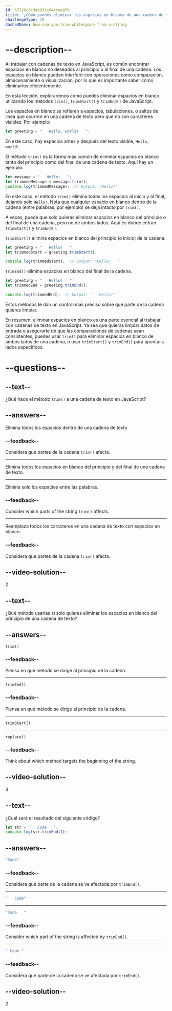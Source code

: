 ```yaml
---
id: 67326c3c3ab931c644cea05b
title: '¿Cómo puedes eliminar los espacios en blanco de una cadena de texto?'
challengeType: 19
dashedName: how-can-you-trim-whitespace-from-a-string
---
```


# --description--

Al trabajar con cadenas de texto en JavaScript, es común encontrar espacios en blanco no deseados al principio o al final de una cadena. Los espacios en blanco pueden interferir con operaciones como comparación, almacenamiento o visualización, por lo que es importante saber cómo eliminarlos eficientemente.

En esta lección, exploraremos cómo puedes eliminar espacios en blanco utilizando los métodos `trim()`, `trimStart()` y `trimEnd()` de JavaScript.

Los espacios en blanco se refieren a espacios, tabulaciones, o saltos de línea que ocurren en una cadena de texto pero que no son caracteres visibles. Por ejemplo:

```js
let greeting = "   Hello, world!   ";
```

En este caso, hay espacios antes y después del texto visible, `Hello, world!`.

El método `trim()` es la forma más común de eliminar espacios en blanco tanto del principio como del final de una cadena de texto. Aquí hay un ejemplo:

```js
let message = "   Hello!   ";
let trimmedMessage = message.trim();
console.log(trimmedMessage);  // Output: "Hello!"
```

En este caso, el método `trim()` elimina todos los espacios al inicio y al final, dejando solo `Hello!`. Nota que cualquier espacio en blanco dentro de la cadena (entre palabras, por ejemplo) se deja intacto por `trim()`.

A veces, puede que solo quieras eliminar espacios en blanco del principio o del final de una cadena, pero no de ambos lados. Aquí es donde entran `trimStart()` y `trimEnd()`.

`trimStart()` elimina espacios en blanco del principio (o inicio) de la cadena.

```js
let greeting = "   Hello!   ";
let trimmedStart = greeting.trimStart();

console.log(trimmedStart);  // Output: "Hello!   "
```

`trimEnd()` elimina espacios en blanco del final de la cadena.

```js
let greeting = "   Hello!   ";
let trimmedEnd = greeting.trimEnd();

console.log(trimmedEnd);  // Output: "   Hello!"
```

Estos métodos te dan un control más preciso sobre qué parte de la cadena quieres limpiar.

En resumen, eliminar espacios en blanco es una parte esencial al trabajar con cadenas de texto en JavaScript. Ya sea que quieras limpiar datos de entrada o asegurarte de que las comparaciones de cadenas sean consistentes, puedes usar `trim()` para eliminar espacios en blanco de ambos lados de una cadena, o usar `trimStart()` y `trimEnd()` para apuntar a lados específicos.

# --questions--

## --text--

¿Qué hace el método `trim()` a una cadena de texto en JavaScript?

## --answers--

Elimina todos los espacios dentro de una cadena de texto

### --feedback--

Considera qué partes de la cadena `trim()` afecta.

---

Elimina todos los espacios en blanco del principio y del final de una cadena de texto.

---

Elimina solo los espacios entre las palabras.

### --feedback--

Consider which parts of the string `trim()` affects.

---

Reemplaza todos los caracteres en una cadena de texto con espacios en blanco.

### --feedback--

Considera qué partes de la cadena `trim()` afecta.

## --video-solution--

2

## --text--

¿Qué método usarías si solo quieres eliminar los espacios en blanco del principio de una cadena de texto?

## --answers--

`trim()`

### --feedback--

Piensa en qué método se dirige al principio de la cadena.

---

`trimEnd()`

### --feedback--

Piensa en qué método se dirige al principio de la cadena.

---

`trimStart()`

---

`replace()`

### --feedback--

Think about which method targets the beginning of the string.

## --video-solution--

3

## --text--

¿Cuál será el resultado del siguiente código?

```js
let str = "   Code   ";
console.log(str.trimEnd());
```

## --answers--

```js
"Code"
```

### --feedback--

Considera qué parte de la cadena se ve afectada por `trimEnd()`.

---

```js
"   Code"
```

---

```js
"Code   "
```

### --feedback--

Consider which part of the string is affected by `trimEnd()`.

---

```js
" Code "
```

### --feedback--

Considera qué parte de la cadena se ve afectada por `trimEnd()`.

## --video-solution--

2
